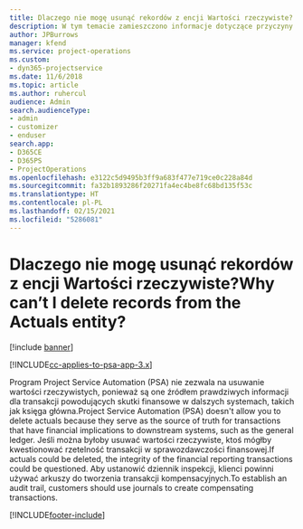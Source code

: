 ```yaml
---
title: Dlaczego nie mogę usunąć rekordów z encji Wartości rzeczywiste?
description: W tym temacie zamieszczono informacje dotyczące przyczyny niemożności usunięcia rekordów z encji Wartości rzeczywiste.
author: JPBurrows
manager: kfend
ms.service: project-operations
ms.custom:
- dyn365-projectservice
ms.date: 11/6/2018
ms.topic: article
ms.author: ruhercul
audience: Admin
search.audienceType:
- admin
- customizer
- enduser
search.app:
- D365CE
- D365PS
- ProjectOperations
ms.openlocfilehash: e3122c5d9495b3ff9a683f477e719ce0c228a84d
ms.sourcegitcommit: fa32b1893286f20271fa4ec4be8fc68bd135f53c
ms.translationtype: HT
ms.contentlocale: pl-PL
ms.lasthandoff: 02/15/2021
ms.locfileid: "5286081"
---
```

# <a name="why-cant-i-delete-records-from-the-actuals-entity"></a><span data-ttu-id="cf0ab-103">Dlaczego nie mogę usunąć rekordów z encji Wartości rzeczywiste?</span><span class="sxs-lookup"><span data-stu-id="cf0ab-103">Why can’t I delete records from the Actuals entity?</span></span>

[!include [banner](../includes/psa-now-project-operations.md)]

[!INCLUDE[cc-applies-to-psa-app-3.x](../includes/cc-applies-to-psa-app-3x.md)]

<span data-ttu-id="cf0ab-104">Program Project Service Automation (PSA) nie zezwala na usuwanie wartości rzeczywistych, ponieważ są one źródłem prawdziwych informacji dla transakcji powodujących skutki finansowe w dalszych systemach, takich jak księga główna.</span><span class="sxs-lookup"><span data-stu-id="cf0ab-104">Project Service Automation (PSA) doesn't allow you to delete actuals because they serve as the source of truth for transactions that have financial implications to downstream systems, such as the general ledger.</span></span> <span data-ttu-id="cf0ab-105">Jeśli można byłoby usuwać wartości rzeczywiste, ktoś mógłby kwestionować rzetelność transakcji w sprawozdawczości finansowej.</span><span class="sxs-lookup"><span data-stu-id="cf0ab-105">If actuals could be deleted, the integrity of the financial reporting transactions could be questioned.</span></span> <span data-ttu-id="cf0ab-106">Aby ustanowić dziennik inspekcji, klienci powinni używać arkuszy do tworzenia transakcji kompensacyjnych.</span><span class="sxs-lookup"><span data-stu-id="cf0ab-106">To establish an audit trail, customers should use journals to create compensating transactions.</span></span>



[!INCLUDE[footer-include](../includes/footer-banner.md)]